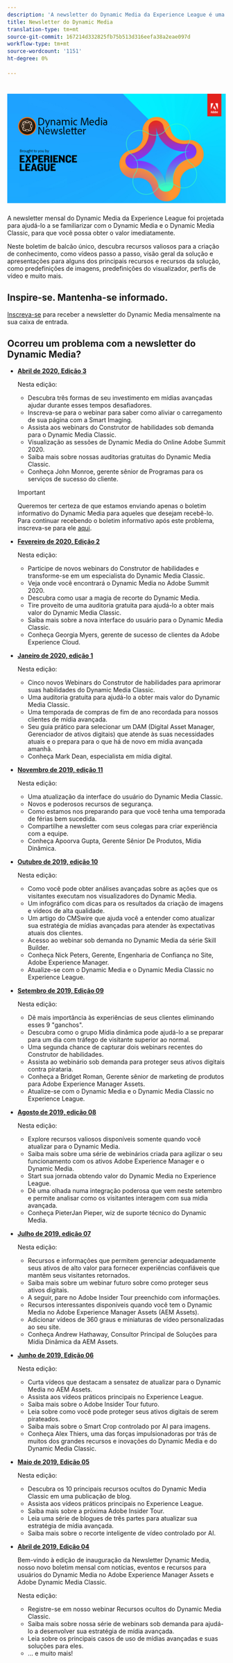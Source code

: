 ```yaml
---
description: 'A newsletter do Dynamic Media da Experience League é uma newsletter mensal. Ele foi projetado para ajudá-lo a se atualizar com o Dynamic Media e o Dynamic Media Classic, para que você possa start imediatamente para obter valor. Recursos valiosos para a criação de conhecimento estão disponíveis neste boletim de balcão único, incluindo vídeos, visões gerais de soluções e apresentações para alguns dos principais recursos e recursos, como predefinições de imagens, predefinições do visualizador, perfis de vídeo e muito mais. '
title: Newsletter do Dynamic Media
translation-type: tm+mt
source-git-commit: 167214d332825fb75b513d316eefa38a2eae097d
workflow-type: tm+mt
source-wordcount: '1151'
ht-degree: 0%

---
```



# ![Logotipo da Newsletter do Dynamic Media](/help/assets/dynamic-media/assets/dynamic-media-newsletter-logo.png)

A newsletter mensal do Dynamic Media da Experience League foi projetada para ajudá-lo a se familiarizar com o Dynamic Media e o Dynamic Media Classic, para que você possa obter o valor imediatamente.

Neste boletim de balcão único, descubra recursos valiosos para a criação de conhecimento, como vídeos passo a passo, visão geral da solução e apresentações para alguns dos principais recursos e recursos da solução, como predefinições de imagens, predefinições do visualizador, perfis de vídeo e muito mais.

## Inspire-se. Mantenha-se informado.

[Inscreva-se](https://www.adobe.com/subscription/dynamic-media-newsletter.html) para receber a newsletter do Dynamic Media mensalmente na sua caixa de entrada.

## Ocorreu um problema com a newsletter do Dynamic Media?

<!-- * **[May 2020, Issue 4](https://expleague.azureedge.net/assets/aem/Experience-Insider-vol.31.html)**

    In this issue:

    * What business continuity means in uncertain times.
    * Key takeaways from the first all-digital Adobe Summit.
    * Must-watch Experience Manager breakout sessions.
    * Summit customer spotlight: Under Armour.
    * Never miss an Experience Insider webinar.
    * Public sector spotlight: The urgent need for digital enrollment.
    * Look what’s new in Experience Manager Innovation.
    * Build your Experience Manager skills *live* with the Adobe pros.
    * Connect with the Adobe Experience Manager Community.
    * Fast-track your Adobe expertise with Adobe Experience League. -->

* **[Abril de 2020, Edição 3](https://expleague.azureedge.net/assets/dynamic-media/Dynamic_Media_Newsletter_04_2020_April.html)**

   Nesta edição:

   * Descubra três formas de seu investimento em mídias avançadas ajudar durante esses tempos desafiadores.
   * Inscreva-se para o webinar para saber como aliviar o carregamento de sua página com a Smart Imaging.
   * Assista aos webinars do Construtor de habilidades sob demanda para o Dynamic Media Classic.
   * Visualização as sessões de Dynamic Media do Online Adobe Summit 2020.
   * Saiba mais sobre nossas auditorias gratuitas do Dynamic Media Classic.
   * Conheça John Monroe, gerente sênior de Programas para os serviços de sucesso do cliente.

   >[!IMPORTANT]
   >
   >Queremos ter certeza de que estamos enviando apenas o boletim informativo do Dynamic Media para aqueles que desejam recebê-lo. Para continuar recebendo o boletim informativo após este problema, inscreva-se para ele [aqui](https://nam04.safelinks.protection.outlook.com/?url=http%3A%2F%2Ft.messages.adobe.com%2Fr%2F%3Fid%3Dha6c66e%2C266d7ba%2C26edbee&amp;data=02%7C01%7Crbrough%40adobe.com%7Ce0ec0f8dde0f4eb03d9c08d7e2173fd3%7Cfa7b1b5a7b34438794aed2c178decee1%7C0%7C0%7C637226461801398160&amp;sdata=3c1oREsqy%2FeDPKC3dd4IO9dXomQ1XbokaBAYQl8obrk%3D&amp;reserved=0).

* **[Fevereiro de 2020, Edição 2](https://expleague.azureedge.net/assets/dynamic-media/Dynamic_Media_Newsletter_02_2020_Feb.html)**

   Nesta edição:

   * Participe de novos webinars do Construtor de habilidades e transforme-se em um especialista do Dynamic Media Classic.
   * Veja onde você encontrará o Dynamic Media no Adobe Summit 2020.
   * Descubra como usar a magia de recorte do Dynamic Media.
   * Tire proveito de uma auditoria gratuita para ajudá-lo a obter mais valor do Dynamic Media Classic.
   * Saiba mais sobre a nova interface do usuário para o Dynamic Media Classic.
   * Conheça Georgia Myers, gerente de sucesso de clientes da Adobe Experience Cloud.

* **[Janeiro de 2020, edição 1](https://expleague.azureedge.net/assets/dynamic-media/Dynamic_Media_Newsletter_01_2020_Jan.html)**

   Nesta edição:

   * Cinco novos Webinars do Construtor de habilidades para aprimorar suas habilidades do Dynamic Media Classic.
   * Uma auditoria gratuita para ajudá-lo a obter mais valor do Dynamic Media Classic.
   * Uma temporada de compras de fim de ano recordada para nossos clientes de mídia avançada.
   * Seu guia prático para selecionar um DAM (Digital Asset Manager, Gerenciador de ativos digitais) que atende às suas necessidades atuais e o prepara para o que há de novo em mídia avançada amanhã.
   * Conheça Mark Dean, especialista em mídia digital.

* **[Novembro de 2019, edição 11](https://expleague.azureedge.net/assets/dynamic-media/Dynamic_Media_Newsletter_11_2019_Nov.html)**

   Nesta edição:

   * Uma atualização da interface do usuário do Dynamic Media Classic.
   * Novos e poderosos recursos de segurança.
   * Como estamos nos preparando para que você tenha uma temporada de férias bem sucedida.
   * Compartilhe a newsletter com seus colegas para criar experiência com a equipe.
   * Conheça Apoorva Gupta, Gerente Sênior De Produtos, Mídia Dinâmica.

* **[Outubro de 2019, edição 10](https://expleague.azureedge.net/assets/dynamic-media/Dynamic_Media_Newsletter_10_2019_Oct.html)**

   Nesta edição:

   * Como você pode obter análises avançadas sobre as ações que os visitantes executam nos visualizadores do Dynamic Media.
   * Um infográfico com dicas para os resultados da criação de imagens e vídeos de alta qualidade.
   * Um artigo do CMSwire que ajuda você a entender como atualizar sua estratégia de mídias avançadas para atender às expectativas atuais dos clientes.
   * Acesso ao webinar sob demanda no Dynamic Media da série Skill Builder.
   * Conheça Nick Peters, Gerente, Engenharia de Confiança no Site, Adobe Experience Manager.
   * Atualize-se com o Dynamic Media e o Dynamic Media Classic no Experience League.

* **[Setembro de 2019, Edição 09](https://expleague.azureedge.net/assets/dynamic-media/Dynamic_Media_Newsletter_09_2019_Sept.html)**

   Nesta edição:

   * Dê mais importância às experiências de seus clientes eliminando esses 9 &quot;ganchos&quot;.
   * Descubra como o grupo Mídia dinâmica pode ajudá-lo a se preparar para um dia com tráfego de visitante superior ao normal.
   * Uma segunda chance de capturar dois webinars recentes do Construtor de habilidades.
   * Assista ao webinário sob demanda para proteger seus ativos digitais contra pirataria.
   * Conheça a Bridget Roman, Gerente sênior de marketing de produtos para Adobe Experience Manager Assets.
   * Atualize-se com o Dynamic Media e o Dynamic Media Classic no Experience League.


* **[Agosto de 2019, edição 08](https://expleague.azureedge.net/assets/dynamic-media/Dynamic_Media_Newsletter_08_2019_Aug.html)**

   Nesta edição:

   * Explore recursos valiosos disponíveis somente quando você atualizar para o Dynamic Media.
   * Saiba mais sobre uma série de webinários criada para agilizar o seu funcionamento com os ativos Adobe Experience Manager e o Dynamic Media.
   * Start sua jornada obtendo valor do Dynamic Media no Experience League.
   * Dê uma olhada numa integração poderosa que vem neste setembro e permite analisar como os visitantes interagem com sua mídia avançada.
   * Conheça PieterJan Pieper, wiz de suporte técnico do Dynamic Media.


* **[Julho de 2019, edição 07](https://expleague.azureedge.net/assets/dynamic-media/Dynamic_Media_Newsletter_07_2019_July.html)**

   Nesta edição:

   * Recursos e informações que permitem gerenciar adequadamente seus ativos de alto valor para fornecer experiências confiáveis que mantêm seus visitantes retornados.
   * Saiba mais sobre um webinar futuro sobre como proteger seus ativos digitais.
   * A seguir, pare no Adobe Insider Tour preenchido com informações.
   * Recursos interessantes disponíveis quando você tem o Dynamic Media no Adobe Experience Manager Assets (AEM Assets).
   * Adicionar vídeos de 360 graus e miniaturas de vídeo personalizadas ao seu site.
   * Conheça Andrew Hathaway, Consultor Principal de Soluções para Mídia Dinâmica da AEM Assets.

* **[Junho de 2019, Edição 06](https://expleague.azureedge.net/assets/dynamic-media/Dynamic_Media_Newsletter_06_2019_June.html)**

   Nesta edição:

   * Curta vídeos que destacam a sensatez de atualizar para o Dynamic Media no AEM Assets.
   * Assista aos vídeos práticos principais no Experience League.
   * Saiba mais sobre o Adobe Insider Tour futuro.
   * Leia sobre como você pode proteger seus ativos digitais de serem pirateados.
   * Saiba mais sobre o Smart Crop controlado por AI para imagens.
   * Conheça Alex Thiers, uma das forças impulsionadoras por trás de muitos dos grandes recursos e inovações do Dynamic Media e do Dynamic Media Classic.

* **[Maio de 2019, Edição 05](https://expleague.azureedge.net/assets/dynamic-media/Dynamic_Media_Newsletter_05_2019_May.html)**

   Nesta edição:

   * Descubra os 10 principais recursos ocultos do Dynamic Media Classic em uma publicação de blog.
   * Assista aos vídeos práticos principais no Experience League.
   * Saiba mais sobre a próxima Adobe Insider Tour.
   * Leia uma série de blogues de três partes para atualizar sua estratégia de mídia avançada.
   * Saiba mais sobre o recorte inteligente de vídeo controlado por AI.

* **[Abril de 2019, Edição 04](https://expleague.azureedge.net/assets/dynamic-media/Dynamic_Media_Newsletter_04_2019_April.html)**

   Bem-vindo à edição de inauguração da Newsletter Dynamic Media, nosso novo boletim mensal com notícias, eventos e recursos para usuários do Dynamic Media no Adobe Experience Manager Assets e Adobe Dynamic Media Classic.

   Nesta edição:
   * Registre-se em nosso webinar Recursos ocultos do Dynamic Media Classic.
   * Saiba mais sobre nossa série de webinars sob demanda para ajudá-lo a desenvolver sua estratégia de mídia avançada.
   * Leia sobre os principais casos de uso de mídias avançadas e suas soluções para eles.
   * ... e muito mais!